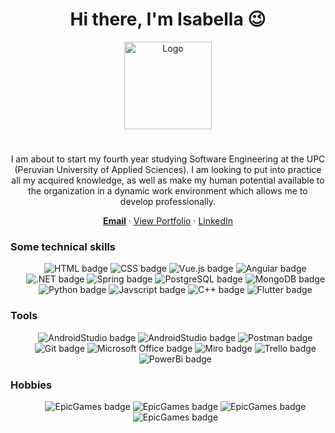 <div align="center">
  <h1>Hi there, I'm Isabella 😉</h1>
  <picture>
  <img alt="Logo" src=https://github.com/Isabella-SH/Isabella-SH/assets/102604598/de024308-93d4-4928-b798-4e4d75663711 style="height: 10em; width: auto"> 
    </picture>
  <h1></h1>
  <p>I am about to start my fourth year studying Software Engineering at the UPC (Peruvian University of Applied Sciences). I am looking to put into practice all my acquired knowledge, as well as make my human potential available to the organization in a dynamic work environment which allows me to develop professionally.</p>
</div>

<div>
  <p align="center">
    <a href="mailto:soriano.huapaya.isabella@gmail.com" title="soriano.huapaya.isabella@gmail.com"><strong>Email</strong></a>
    ·
    <a href="  " target="_blank">View Portfolio</a>
    ·
    <a href="https://www.linkedin.com/in/isabella-sh-b17814251/" target="_blank" title="Checkout Liliana Fu's LinkedIn">LinkedIn</a>
  </p>
</div>

<div>
  <h3>Some technical skills</h3>
  <ul align="center">
    <img class="h-8 w-auto rounded-lg" src="https://img.shields.io/badge/HTML5-E34F26?style=for-the-badge&logo=html5&logoColor=white" alt="HTML badge"/>
    <img class="h-8 w-auto rounded-lg" src="https://img.shields.io/badge/CSS-239120?&style=for-the-badge&logo=css3&logoColor=white" alt="CSS badge"/>
    <img class="h-8 w-auto rounded-lg" src="https://img.shields.io/badge/Vue.js-35495E?style=for-the-badge&logo=vue.js&logoColor=4FC08D" alt="Vue.js badge"/>
    <img class="h-8 w-auto rounded-lg" src="https://img.shields.io/badge/AngularJS-E23237?style=for-the-badge&logo=angularjs&logoColor=white" alt="Angular badge"/>
    <img class="h-8 w-auto rounded-lg" src="https://img.shields.io/badge/.NET-5C2D91?style=for-the-badge&logo=.net&logoColor=white" alt=".NET badge"/>
    <img class="h-8 w-auto rounded-lg" src="https://img.shields.io/badge/Spring-6DB33F?style=for-the-badge&logo=spring&logoColor=white" alt="Spring badge"/>
    <img class="h-8 w-auto rounded-lg" src="https://img.shields.io/badge/PostgreSQL-316192?style=for-the-badge&logo=postgresql&logoColor=white" alt="PostgreSQL badge"/>
    <img class="h-8 w-auto rounded-lg" src="https://img.shields.io/badge/MongoDB-4EA94B?style=for-the-badge&logo=mongodb&logoColor=white" alt="MongoDB badge"/>
    <img class="h-8 w-auto rounded-lg" src="https://img.shields.io/badge/Python-14354C?style=for-the-badge&logo=python&logoColor=white" alt="Python badge"/>
    <img class="h-8 w-auto rounded-lg" src="https://img.shields.io/badge/JavaScript-F7DF1E?style=for-the-badge&logo=javascript&logoColor=black" alt="Javscript badge"/>
    <img class="h-8 w-auto rounded-lg" src="https://img.shields.io/badge/C%2B%2B-00599C?style=for-the-badge&logo=c%2B%2B&logoColor=white" alt="C++ badge"/>
    <img class="h-8 w-auto rounded-lg" src="https://img.shields.io/badge/Flutter-02569B?style=for-the-badge&logo=flutter&logoColor=white" alt="Flutter badge"/>                 
  </ul>
</div>

<div>
  <h3>Tools</h3>
  <ul align="center">
    <img class="h-8 w-auto rounded-lg" src="https://img.shields.io/badge/Android_Studio-3DDC84?style=for-the-badge&logo=android-studio&logoColor=white" alt="AndroidStudio badge"/> 
    <img class="h-8 w-auto rounded-lg" src="https://img.shields.io/badge/Colab-F9AB00?style=for-the-badge&logo=googlecolab&color=525252" alt="AndroidStudio badge"/> 
    <img class="h-8 w-auto rounded-lg" src="https://img.shields.io/badge/Postman-FF6C37?style=for-the-badge&logo=Postman&logoColor=white" alt="Postman badge"/>
   <img class="h-8 w-auto rounded-lg" src="https://img.shields.io/badge/GIT-E44C30?style=for-the-badge&logo=git&logoColor=white" alt="Git badge"/>
    <img class="h-8 w-auto rounded-lg" src="https://img.shields.io/badge/Microsoft_Office-D83B01?style=for-the-badge&logo=microsoft-office&logoColor=white" alt="Microsoft Office badge"/>
    <img class="h-8 w-auto rounded-lg" src="https://img.shields.io/badge/Miro-F7C922?style=for-the-badge&logo=Miro&logoColor=050036" alt="Miro badge"/>
    <img class="h-8 w-auto rounded-lg" src="https://img.shields.io/badge/Trello-0052CC?style=for-the-badge&logo=trello&logoColor=white" alt="Trello badge"/>
    <img class="h-8 w-auto rounded-lg" src="https://img.shields.io/badge/PowerBI-F2C811?style=for-the-badge&logo=Power%20BI&logoColor=white" alt="PowerBi badge"/>
  </ul>
</div>

<div>
  <h3>Hobbies</h3>
  <ul align="center">
    <img class="h-8 w-auto rounded-lg" src="https://img.shields.io/badge/Epic%20Games-313131?style=for-the-badge&logo=Epic%20Games&logoColor=white" alt="EpicGames badge"/>
   <img class="h-8 w-auto rounded-lg" src="https://img.shields.io/badge/Xbox-107C10?style=for-the-badge&logo=xbox&logoColor=white" alt="EpicGames badge"/>
   <img class="h-8 w-auto rounded-lg" src="https://img.shields.io/badge/Discord-5865F2?style=for-the-badge&logo=discord&logoColor=white" alt="EpicGames badge"/>
   <img class="h-8 w-auto rounded-lg" src="https://img.shields.io/badge/Discord-5865F2?style=for-the-badge&logo=discord&logoColor=white" alt="EpicGames badge"/>
  </ul>
</div>
